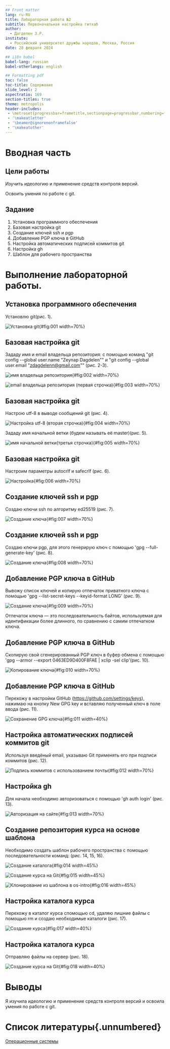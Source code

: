 ```yaml
---
## Front matter
lang: ru-RU
title: Лабораторная работа №2
subtitle: Первоначальная настройка гитхаб
author:
  - Дагделен З.Р.
institute:
  - Российский университет дружбы народов, Москва, Россия
date: 28 февраля 2024

## i18n babel
babel-lang: russian
babel-otherlangs: english

## Formatting pdf
toc: false
toc-title: Содержание
slide_level: 2
aspectratio: 169
section-titles: true
theme: metropolis
header-includes:
 - \metroset{progressbar=frametitle,sectionpage=progressbar,numbering=fraction}
 - '\makeatletter'
 - '\beamer@ignorenonframefalse'
 - '\makeatother'
---
```


# Вводная часть

## Цели работы

Изучить идеологию и применение средств контроля версий.

Освоить умения по работе с git.

## Задание

1. Установка программного обеспечения
2. Базовая настройка git
3. Создание ключей ssh и pgp
4. Добавление PGP ключа в GitHub
5. Настройка автоматических подписей коммитов git
6. Настройка gh
7. Шаблон для рабочего пространства

# Выполнение лабораторной работы.

## Установка программного обеспечения

Установлю git(рис. 1).

![Установка git](image/4.png){#fig:001 width=70%}

## Базовая настройка git

Зададу имя и email владельца репозитория: с помощью команд "git config --global user.name "Zeynap Dagdelen"" и "git config --global user.email "zdagdelenn@gmail.com"" (рис. 2-3).

![имя владельца репозитория](image/4.5.png){#fig:002 width=70%}

![email владельца репозитория (первая строчка)](image/5.png){#fig:003 width=70%}

## Базовая настройка git

Настрою utf-8 в выводе сообщений git  (рис. 4).

![Настройка utf-8 (вторая строчка)](image/5.png){#fig:004 width=70%}

Зададу имя начальной ветки (будем называть её master)(рис. 5).

![имя начальной ветки(третья строчка)](image/5.png){#fig:005 width=70%}

## Базовая настройка git

Настроим параметры autocrlf и safecrlf (рис. 6).

![Настройка](image/6.png){#fig:006 width=70%}

## Создание ключей ssh и pgp

Создаю ключи ssh по алгоритму ed25519 (рис. 7).

![Создание ключа](image/7.png){#fig:007 width=70%}

## Создание ключей ssh и pgp

Создаю ключи pgp, для этого генерирую ключ с помощью  'gpg --full-generate-key' (рис. 8).

![Создание ключа](image/8.png){#fig:008 width=70%}

## Добавление PGP ключа в GitHub

Вывожу список ключей и копирую отпечаток приватного ключа с помощью 'gpg --list-secret-keys --keyid-format LONG' (рис. 9).

![Создание ключа](image/13.png){#fig:009 width=70%}

Отпечаток ключа — это последовательность байтов, используемая для идентификации более длинного, по сравнению с самим отпечатком ключа.

## Добавление PGP ключа в GitHub

Cкопирую свой сгенерированный PGP ключ в буфер обмена с помощью 'gpg --armor --export 0463ED9D400F8FAE | xclip -sel clip'(рис. 10).

![Копирование ключа](image/13.5.png){#fig:010 width=70%}

## Добавление PGP ключа в GitHub

Перехожу в настройки GitHub (https://github.com/settings/keys), нажимаю на кнопку New GPG key и вставляю полученный ключ в поле ввода (рис. 11).

![Сохранение GPG ключа](image/14.png){#fig:011 width=40%}

## Настройка автоматических подписей коммитов git

Используя введёный email, указываю Git применять его при подписи коммитов (рис. 12).

![Подпись коммитов с использованием почты](image/16.png){#fig:012 width=70%}

## Настройка gh

Для начала необходимо авторизоваться с помощью 'gh auth login' (рис. 13).

![Авторизация на сайте](image/17.png){#fig:013 width=70%}

## Создание репозитория курса на основе шаблона

Необходимо создать шаблон рабочего пространства с помощью последовательности команд: (рис. 14, 15, 16).

![Создание каталога](image/18.png){#fig:014 width=45%}

![Создание курса на Git](image/19.png){#fig:015 width=45%}

![Клонирование из шаблона в os-intro](image/20.png){#fig:016 width=45%}

## Настройка каталога курса

Перехожу в каталог курса  спомощью cd, удаляю лишние файлы с помощью rm и создаю необходимые каталоги (рис. 17).

![Создание курса](image/21.png){#fig:017 width=40%}

## Настройка каталога курса

Отправляю файлы на сервер (рис. 18).

![Создание курса на Git](image/22.png){#fig:018 width=40%}

# Выводы

Я изучила идеологию и применение средств контроля версий и освоила умения по работе с git.

# Список литературы{.unnumbered}

[Операционные системы](https://esystem.rudn.ru/mod/page/view.php?id=1098790#orgc96c791)
